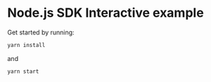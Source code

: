 # Node.js SDK Interactive example

Get started by running:

```bash
yarn install
```

and

```bash
yarn start
```
